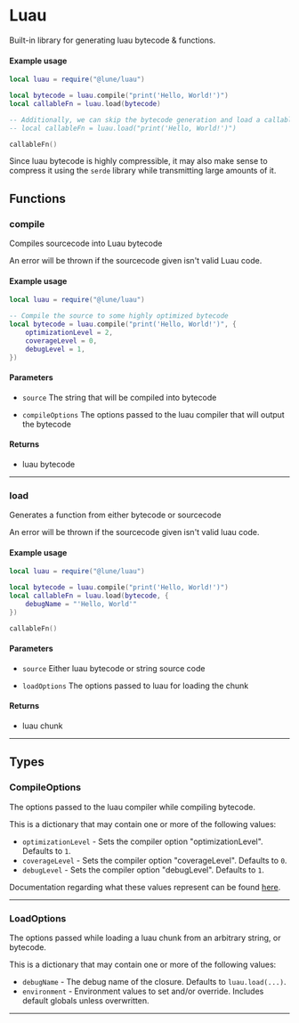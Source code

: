 # Luau

Built-in library for generating luau bytecode & functions.

#### Example usage

```lua
local luau = require("@lune/luau")

local bytecode = luau.compile("print('Hello, World!')")
local callableFn = luau.load(bytecode)

-- Additionally, we can skip the bytecode generation and load a callable function directly from the code itself.
-- local callableFn = luau.load("print('Hello, World!')")

callableFn()
```

Since luau bytecode is highly compressible, it may also make sense to compress it using the `serde`
library while transmitting large amounts of it.

## Functions

### compile

Compiles sourcecode into Luau bytecode

An error will be thrown if the sourcecode given isn't valid Luau code.

#### Example usage

```lua
local luau = require("@lune/luau")

-- Compile the source to some highly optimized bytecode
local bytecode = luau.compile("print('Hello, World!')", {
	optimizationLevel = 2,
	coverageLevel = 0,
	debugLevel = 1,
})
```

#### Parameters

-   `source` The string that will be compiled into bytecode

-   `compileOptions` The options passed to the luau compiler that will output the bytecode

#### Returns

-   luau bytecode

---

### load

Generates a function from either bytecode or sourcecode

An error will be thrown if the sourcecode given isn't valid luau code.

#### Example usage

```lua
local luau = require("@lune/luau")

local bytecode = luau.compile("print('Hello, World!')")
local callableFn = luau.load(bytecode, {
	debugName = "'Hello, World'"
})

callableFn()
```

#### Parameters

-   `source` Either luau bytecode or string source code

-   `loadOptions` The options passed to luau for loading the chunk

#### Returns

-   luau chunk

---

## Types

### CompileOptions

The options passed to the luau compiler while compiling bytecode.

This is a dictionary that may contain one or more of the following values:

-   `optimizationLevel` - Sets the compiler option "optimizationLevel". Defaults to `1`.
-   `coverageLevel` - Sets the compiler option "coverageLevel". Defaults to `0`.
-   `debugLevel` - Sets the compiler option "debugLevel". Defaults to `1`.

Documentation regarding what these values represent can be found
[here](https://github.com/Roblox/luau/blob/bd229816c0a82a8590395416c81c333087f541fd/Compiler/include/luacode.h#L13-L39).

---

### LoadOptions

The options passed while loading a luau chunk from an arbitrary string, or bytecode.

This is a dictionary that may contain one or more of the following values:

-   `debugName` - The debug name of the closure. Defaults to `luau.load(...)`.
-   `environment` - Environment values to set and/or override. Includes default globals unless
    overwritten.

---
